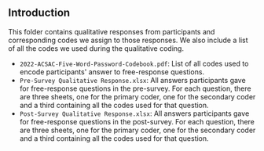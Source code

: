 ## Introduction
This folder contains qualitative responses from participants and corresponding codes we assign to those responses. We also include a list of all the codes we used during the qualitative coding.

* `2022-ACSAC-Five-Word-Password-Codebook.pdf`: List of all codes used to encode participants' answer to free-response questions.
* `Pre-Survey Qualitative Response.xlsx`: All answers participants gave for free-response questions in the pre-survey. For each question, there are three sheets, one for the primary coder, one for the secondary coder and a third containing all the codes used for that question.
* `Post-Survey Qualitative Response.xlsx`: All answers participants gave for free-response questions in the post-survey. For each question, there are three sheets, one for the primary coder, one for the secondary coder and a third containing all the codes used for that question.